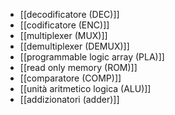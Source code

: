 - [[decodificatore (DEC)]]
- [[codificatore (ENC)]]
- [[multiplexer (MUX)]]
- [[demultiplexer (DEMUX)]]
- [[programmable logic array (PLA)]]
- [[read only memory (ROM)]]
- [[comparatore (COMP)]]
- [[unità aritmetico logica (ALU)]]
- [[addizionatori (adder)]]